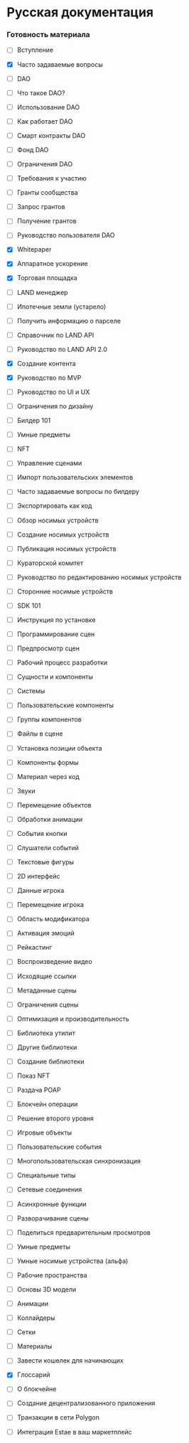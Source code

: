 # Русская документация

### Готовность материала

* [ ] Вступление
* [x] Часто задаваемые вопросы
* [ ] DAO
* [ ] Что такое DAO?
* [ ] Использование DAO
* [ ] Как работает DAO
* [ ] Смарт контракты DAO
* [ ] Фонд DAO
* [ ] Ограничения DAO
* [ ] Требования к участию
* [ ] Гранты сообщества
* [ ] Запрос грантов
* [ ] Получение грантов
* [ ] Руководство пользователя DAO
* [x] Whitepaper
* [x] Аппаратное ускорение
* [x] Торговая площадка
* [ ] LAND менеджер
* [ ] Ипотечные земли (устарело)
* [ ] Получить информацию о парселе
* [ ] Справочник по LAND API
* [ ] Руководство по LAND API 2.0
* [x] Создание контента
* [x] Руководство по MVP
* [ ] Руководство по UI и UX
* [ ] Ограничения по дизайну
* [ ] Билдер 101
* [ ] Умные предметы
* [ ] NFT
* [ ] Управление сценами
* [ ] Импорт пользовательских элементов
* [ ] Часто задаваемые вопросы по билдеру
* [ ] Экспортировать как код
* [ ] Обзор носимых устройств
* [ ] Создание носимых устройств
* [ ] Публикация носимых устройств
* [ ] Кураторской комитет
* [ ] Руководство по редактированию носимых устройств
* [ ] Сторонние носимые устройств
* [ ] SDK 101
* [ ] Инструкция по установке
* [ ] Программирование сцен
* [ ] Предпросмотр сцен
* [ ] Рабочий процесс разработки
* [ ] Сущности и компоненты
* [ ] Системы
* [ ] Пользовательские компоненты
* [ ] Группы компонентов
* [ ] Файлы в сцене
* [ ] Установка позиции объекта
* [ ] Компоненты формы
* [ ] Материал через код
* [ ] Звуки
* [ ] Перемещение объектов
* [ ] Обработки анимации
* [ ] События кнопки
* [ ] Слушатели событий
* [ ] Текстовые фигуры
* [ ] 2D интерфейс
* [ ] Данные игрока
* [ ] Перемещение игрока
* [ ] Область модификатора
* [ ] Активация эмоций
* [ ] Рейкастинг
* [ ] Воспроизведение видео
* [ ] Исходящие ссылки
* [ ] Метаданные сцены
* [ ] Ограничения сцены
* [ ] Оптимизация и производительность
* [ ] Библиотека утилит
* [ ] Другие библиотеки
* [ ] Создание библиотеки
* [ ] Показ NFT
* [ ] Раздача POAP
* [ ] Блокчейн операции
* [ ] Решение второго уровня
* [ ] Игровые объекты
* [ ] Пользовательские события
* [ ] Многопользовательская синхронизация
* [ ] Специальные типы
* [ ] Сетевые соединения
* [ ] Асинхронные функции
* [ ] Разворачивание сцены
* [ ] Поделиться предварительным просмотров
* [ ] Умные предметы
* [ ] Умные носимые устройства (альфа)
* [ ] Рабочие пространства
* [ ] Основы 3D модели
* [ ] Анимации
* [ ] Коллайдеры
* [ ] Сетки
* [ ] Материалы
* [ ] Завести кошелек для начинающих
* [x] Глоссарий
* [ ] О блокчейне
* [ ] Создание децентрализованного приложения
* [ ] Транзакции в сети Polygon
* [ ] Интеграция Estae в ваш маркетплейс


